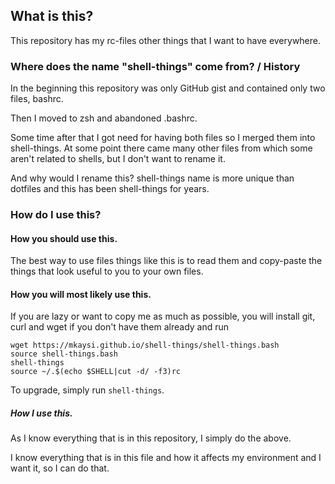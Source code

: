 ## What is this?

This repository has my rc-files other things that I want to have everywhere.
### Where does the name "shell-things" come from? / History

In the beginning this repository was only GitHub gist and contained only 
two files, bashrc. 

Then I moved to zsh and abandoned .bashrc. 

Some time after that I got need for having both files so I merged them 
into shell-things. At some point there came many other files from which 
some aren't related to shells, but I don't want to rename it.

And why would I rename this? shell-things name is more unique than dotfiles 
and this has been shell-things for years.

### How do I use this?


#### How you should use this.

The best way to use files things like this is to read them and copy-paste 
the things that look useful to you to your own files.

#### How you will most likely use this.

If you are lazy or want to copy me as much as possible, you will install 
git, curl and wget if you don't have them already and run

```
wget https://mkaysi.github.io/shell-things/shell-things.bash
source shell-things.bash
shell-things
source ~/.$(echo $SHELL|cut -d/ -f3)rc
```

To upgrade, simply run `shell-things`.

##### How I use this.

As I know everything that is in this repository, I simply do the above.

I know everything that is in this file and how it affects my environment 
and I want it, so I can do that.
